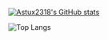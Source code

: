 [![Astux2318's GitHub stats](https://github-readme-stats.vercel.app/api?username=Astux2318)](https://github.com/anuraghazra/github-readme-stats)

![Top Langs](https://github-readme-stats.vercel.app/api/top-langs/?username=Astux2318)
